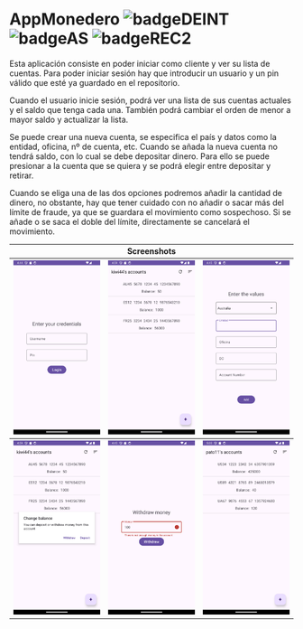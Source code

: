 # AppMonedero ![badgeDEINT](https://img.shields.io/badge/DEINT-orange) ![badgeAS](https://img.shields.io/badge/Android_Studio-green) ![badgeREC2](https://img.shields.io/badge/REC2-AppMonedero-blue)

Esta aplicación consiste en poder iniciar como cliente y ver su lista de cuentas. Para poder iniciar sesión hay que introducir un usuario y un pin válido que esté ya guardado en el repositorio.

Cuando el usuario inicie sesión, podrá ver una lista de sus cuentas actuales y el saldo que tenga cada una. También podrá cambiar el orden de menor a mayor saldo y actualizar la lista.

Se puede crear una nueva cuenta, se especifica el país y datos como la entidad, oficina, nº de cuenta, etc. Cuando se añada la nueva cuenta no tendrá saldo, con lo cual se debe depositar dinero. Para ello se puede presionar a la cuenta que se quiera y se podrá elegir entre depositar y retirar. 

Cuando se eliga una de las dos opciones podremos añadir la cantidad de dinero, no obstante, hay que tener cuidado con no añadir o sacar más del límite de fraude, ya que se guardara el movimiento como sospechoso. Si se añade o se saca el doble del límite, directamente se cancelará el movimiento.

<table>
    <tr>
        <th colspan="3"><center>Screenshots</center></th>
    </tr>
    <tr>
        <th><img src="./screenshots/Screenshot_1704213893.png"></th>
        <th><img src="./screenshots/Screenshot_1704214769.png"></th>
        <th><img src="./screenshots/Screenshot_1704213919.png"></th>
    </tr>
    <tr>
        <th><img src="./screenshots/Screenshot_1704214780.png"></th>
        <th><img src="./screenshots/Screenshot_1704213954.png"></th>
        <th><img src="./screenshots/Screenshot_1704214833.png"></th>
    </tr>
</table>
